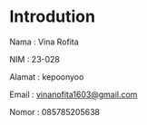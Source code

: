 # Introdution

Nama    : Vina Rofita

NIM     : 23-028

Alamat  : kepoonyoo

Email   : vinanofita1603@gmail.com

Nomor   : 085785205638



```{tableofcontents}
```
